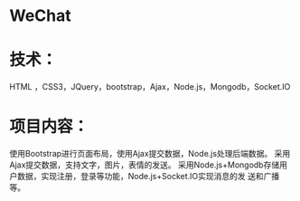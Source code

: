 # WeChat
技术：
===
HTML ，CSS3，JQuery，bootstrap，Ajax，Node.js，Mongodb，Socket.IO
###
项目内容：
===
使用Bootstrap进行页面布局，使用Ajax提交数据，Node.js处理后端数据。
采用Ajax提交数据，支持文字，图片，表情的发送。
采用Node.js+Mongodb存储用户数据，实现注册，登录等功能，Node.js+Socket.IO实现消息的发
送和广播等。
###
